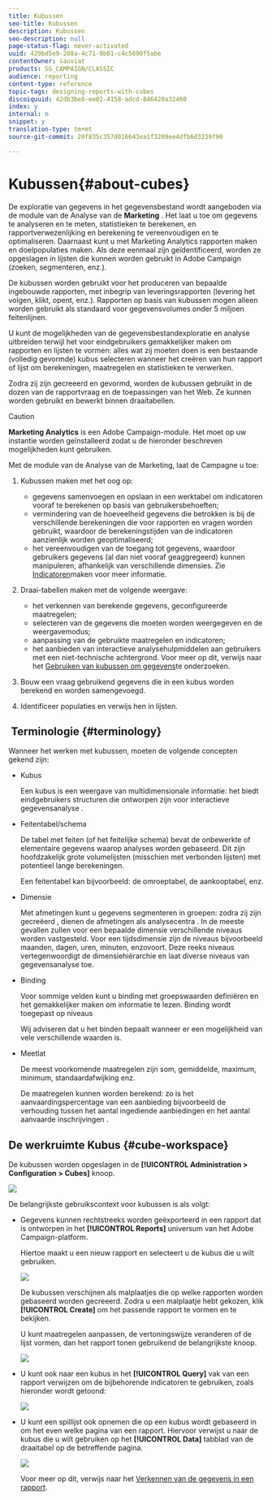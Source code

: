 ```yaml
---
title: Kubussen
seo-title: Kubussen
description: Kubussen
seo-description: null
page-status-flag: never-activated
uuid: 429bd5e9-288a-4c71-9b01-c4c5690f5abe
contentOwner: sauviat
products: SG_CAMPAIGN/CLASSIC
audience: reporting
content-type: reference
topic-tags: designing-reports-with-cubes
discoiquuid: 42db3be8-ee02-4158-adcd-846420a32460
index: y
internal: n
snippet: y
translation-type: tm+mt
source-git-commit: 20f835c357d016643ea1f3209ee4dfb6d3239f90

---
```



# Kubussen{#about-cubes}

De exploratie van gegevens in het gegevensbestand wordt aangeboden via de module van de Analyse van de **Marketing** . Het laat u toe om gegevens te analyseren en te meten, statistieken te berekenen, en rapportverwezenlijking en berekening te vereenvoudigen en te optimaliseren. Daarnaast kunt u met Marketing Analytics rapporten maken en doelpopulaties maken. Als deze eenmaal zijn geïdentificeerd, worden ze opgeslagen in lijsten die kunnen worden gebruikt in Adobe Campaign (zoeken, segmenteren, enz.).

De kubussen worden gebruikt voor het produceren van bepaalde ingebouwde rapporten, met inbegrip van leveringsrapporten (levering het volgen, klikt, opent, enz.). Rapporten op basis van kubussen mogen alleen worden gebruikt als standaard voor gegevensvolumes onder 5 miljoen feitenlijnen.

U kunt de mogelijkheden van de gegevensbestandexploratie en analyse uitbreiden terwijl het voor eindgebruikers gemakkelijker maken om rapporten en lijsten te vormen: alles wat zij moeten doen is een bestaande (volledig gevormde) kubus selecteren wanneer het creëren van hun rapport of lijst om berekeningen, maatregelen en statistieken te verwerken.

Zodra zij zijn gecreeerd en gevormd, worden de kubussen gebruikt in de dozen van de rapportvraag en de toepassingen van het Web. Ze kunnen worden gebruikt en bewerkt binnen draaitabellen.

>[!CAUTION]
>
>**Marketing Analytics** is een Adobe Campaign-module. Het moet op uw instantie worden geïnstalleerd zodat u de hieronder beschreven mogelijkheden kunt gebruiken.

Met de module van de Analyse van de Marketing, laat de Campagne u toe:

1. Kubussen maken met het oog op:

   * gegevens samenvoegen en opslaan in een werktabel om indicatoren vooraf te berekenen op basis van gebruikersbehoeften;
   * vermindering van de hoeveelheid gegevens die betrokken is bij de verschillende berekeningen die voor rapporten en vragen worden gebruikt, waardoor de berekeningstijden van de indicatoren aanzienlijk worden geoptimaliseerd;
   * het vereenvoudigen van de toegang tot gegevens, waardoor gebruikers gegevens (al dan niet vooraf geaggregeerd) kunnen manipuleren, afhankelijk van verschillende dimensies.
   Zie [Indicatoren](../../reporting/using/creating-indicators.md)maken voor meer informatie.

1. Draai-tabellen maken met de volgende weergave:

   * het verkennen van berekende gegevens, geconfigureerde maatregelen;
   * selecteren van de gegevens die moeten worden weergegeven en de weergavemodus;
   * aanpassing van de gebruikte maatregelen en indicatoren;
   * het aanbieden van interactieve analysehulpmiddelen aan gebruikers met een niet-technische achtergrond.
   Voor meer op dit, verwijs naar het [Gebruiken van kubussen om gegevens](../../reporting/using/using-cubes-to-explore-data.md)te onderzoeken.

1. Bouw een vraag gebruikend gegevens die in een kubus worden berekend en worden samengevoegd.
1. Identificeer populaties en verwijs hen in lijsten.

##  Terminologie {#terminology}

Wanneer het werken met kubussen, moeten de volgende concepten gekend zijn:

* Kubus

   Een kubus is een weergave van multidimensionale informatie: het biedt eindgebruikers structuren die ontworpen zijn voor interactieve gegevensanalyse .

* Feitentabel/schema

   De tabel met feiten (of het feitelijke schema) bevat de onbewerkte of elementaire gegevens waarop analyses worden gebaseerd. Dit zijn hoofdzakelijk grote volumelijsten (misschien met verbonden lijsten) met potentieel lange berekeningen.

   Een feitentabel kan bijvoorbeeld: de omroeptabel, de aankooptabel, enz.

* Dimensie

   Met afmetingen kunt u gegevens segmenteren in groepen: zodra zij zijn gecreëerd , dienen de afmetingen als analysecentra . In de meeste gevallen zullen voor een bepaalde dimensie verschillende niveaus worden vastgesteld. Voor een tijdsdimensie zijn de niveaus bijvoorbeeld maanden, dagen, uren, minuten, enzovoort. Deze reeks niveaus vertegenwoordigt de dimensiehiërarchie en laat diverse niveaus van gegevensanalyse toe.

* Binding

   Voor sommige velden kunt u binding met groepswaarden definiëren en het gemakkelijker maken om informatie te lezen. Binding wordt toegepast op niveaus

   Wij adviseren dat u het binden bepaalt wanneer er een mogelijkheid van vele verschillende waarden is.

* Meetlat

   De meest voorkomende maatregelen zijn som, gemiddelde, maximum, minimum, standaardafwijking enz.

   De maatregelen kunnen worden berekend: zo is het aanvaardingspercentage van een aanbieding bijvoorbeeld de verhouding tussen het aantal ingediende aanbiedingen en het aantal aanvaarde inschrijvingen .

## De werkruimte Kubus {#cube-workspace}

De kubussen worden opgeslagen in de **[!UICONTROL Administration > Configuration > Cubes]** knoop.

![](assets/s_advuser_cube_node.png)

De belangrijkste gebruikscontext voor kubussen is als volgt:

* Gegevens kunnen rechtstreeks worden geëxporteerd in een rapport dat is ontworpen in het **[!UICONTROL Reports]** universum van het Adobe Campaign-platform.

   Hiertoe maakt u een nieuw rapport en selecteert u de kubus die u wilt gebruiken.

   ![](assets/cube_create_new.png)

   De kubussen verschijnen als malplaatjes die op welke rapporten worden gebaseerd worden gecreeerd. Zodra u een malplaatje hebt gekozen, klik **[!UICONTROL Create]** om het passende rapport te vormen en te bekijken.

   U kunt maatregelen aanpassen, de vertoningswijze veranderen of de lijst vormen, dan het rapport tonen gebruikend de belangrijkste knoop.

   ![](assets/cube_display_new.png)

* U kunt ook naar een kubus in het **[!UICONTROL Query]** vak van een rapport verwijzen om de bijbehorende indicatoren te gebruiken, zoals hieronder wordt getoond:

   ![](assets/s_advuser_query_using_a_cube.png)

* U kunt een spillijst ook opnemen die op een kubus wordt gebaseerd in om het even welke pagina van een rapport. Hiervoor verwijst u naar de kubus die u wilt gebruiken op het **[!UICONTROL Data]** tabblad van de draaitabel op de betreffende pagina.

   ![](assets/s_advuser_cube_in_report.png)

   Voor meer op dit, verwijs naar het [Verkennen van de gegevens in een rapport](../../reporting/using/using-cubes-to-explore-data.md#exploring-the-data-in-a-report).

